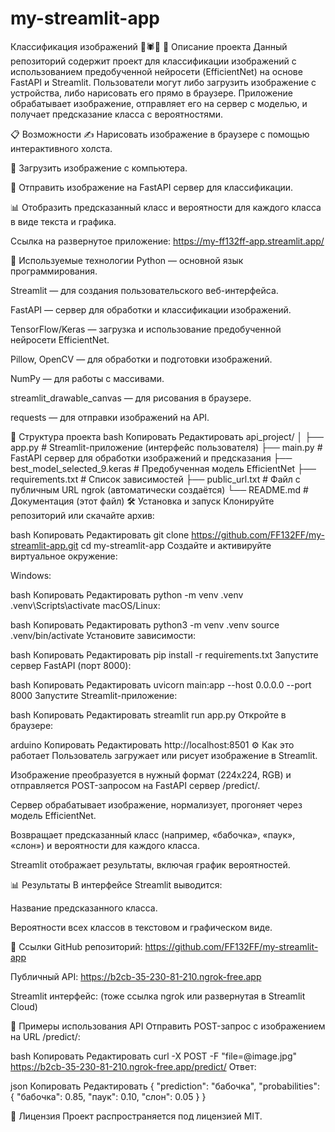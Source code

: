 # my-streamlit-app
Классификация изображений 🦋🕷️🐘
📝 Описание проекта
Данный репозиторий содержит проект для классификации изображений с использованием предобученной нейросети (EfficientNet) на основе FastAPI и Streamlit. Пользователи могут либо загрузить изображение с устройства, либо нарисовать его прямо в браузере. Приложение обрабатывает изображение, отправляет его на сервер с моделью, и получает предсказание класса с вероятностями.

📋 Возможности
✍️ Нарисовать изображение в браузере с помощью интерактивного холста.

📁 Загрузить изображение с компьютера.

🧠 Отправить изображение на FastAPI сервер для классификации.

📊 Отобразить предсказанный класс и вероятности для каждого класса в виде текста и графика.

Ссылка на развернутое приложение: https://my-ff132ff-app.streamlit.app/

🚀 Используемые технологии
Python — основной язык программирования.

Streamlit — для создания пользовательского веб-интерфейса.

FastAPI — сервер для обработки и классификации изображений.

TensorFlow/Keras — загрузка и использование предобученной нейросети EfficientNet.

Pillow, OpenCV — для обработки и подготовки изображений.

NumPy — для работы с массивами.

streamlit_drawable_canvas — для рисования в браузере.

requests — для отправки изображений на API.

📁 Структура проекта
bash
Копировать
Редактировать
api_project/
│
├── app.py                # Streamlit-приложение (интерфейс пользователя)
├── main.py               # FastAPI сервер для обработки изображений и предсказания
├── best_model_selected_9.keras  # Предобученная модель EfficientNet
├── requirements.txt      # Список зависимостей
├── public_url.txt        # Файл с публичным URL ngrok (автоматически создаётся)
└── README.md             # Документация (этот файл)
🛠 Установка и запуск
Клонируйте репозиторий или скачайте архив:

bash
Копировать
Редактировать
git clone https://github.com/FF132FF/my-streamlit-app.git
cd my-streamlit-app
Создайте и активируйте виртуальное окружение:

Windows:

bash
Копировать
Редактировать
python -m venv .venv
.venv\Scripts\activate
macOS/Linux:

bash
Копировать
Редактировать
python3 -m venv .venv
source .venv/bin/activate
Установите зависимости:

bash
Копировать
Редактировать
pip install -r requirements.txt
Запустите сервер FastAPI (порт 8000):

bash
Копировать
Редактировать
uvicorn main:app --host 0.0.0.0 --port 8000
Запустите Streamlit-приложение:

bash
Копировать
Редактировать
streamlit run app.py
Откройте в браузере:

arduino
Копировать
Редактировать
http://localhost:8501
⚙️ Как это работает
Пользователь загружает или рисует изображение в Streamlit.

Изображение преобразуется в нужный формат (224x224, RGB) и отправляется POST-запросом на FastAPI сервер /predict/.

Сервер обрабатывает изображение, нормализует, прогоняет через модель EfficientNet.

Возвращает предсказанный класс (например, «бабочка», «паук», «слон») и вероятности для каждого класса.

Streamlit отображает результаты, включая график вероятностей.

📊 Результаты
В интерфейсе Streamlit выводится:

Название предсказанного класса.

Вероятности всех классов в текстовом и графическом виде.

🔗 Ссылки
GitHub репозиторий: https://github.com/FF132FF/my-streamlit-app

Публичный API: https://b2cb-35-230-81-210.ngrok-free.app

Streamlit интерфейс: (тоже ссылка ngrok или развернутая в Streamlit Cloud)

📝 Примеры использования API
Отправить POST-запрос с изображением на URL /predict/:

bash
Копировать
Редактировать
curl -X POST -F "file=@image.jpg" https://b2cb-35-230-81-210.ngrok-free.app/predict/
Ответ:

json
Копировать
Редактировать
{
  "prediction": "бабочка",
  "probabilities": {
    "бабочка": 0.85,
    "паук": 0.10,
    "слон": 0.05
  }
}

📜 Лицензия
Проект распространяется под лицензией MIT.
